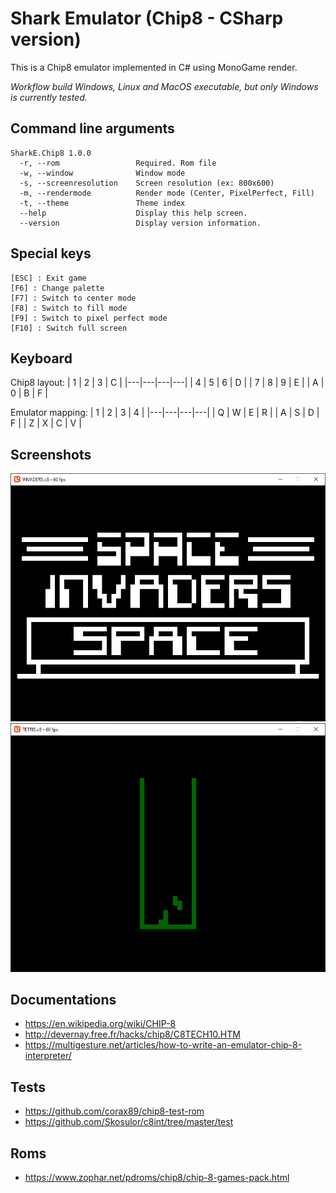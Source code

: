 # Shark Emulator (Chip8 - CSharp version)

This is a Chip8 emulator implemented in C# using MonoGame render.

*Workflow build Windows, Linux and MacOS executable, but only Windows is currently tested.*

## Command line arguments

```
SharkE.Chip8 1.0.0
  -r, --rom                 Required. Rom file
  -w, --window              Window mode
  -s, --screenresolution    Screen resolution (ex: 800x600)
  -m, --rendermode          Render mode (Center, PixelPerfect, Fill)
  -t, --theme               Theme index
  --help                    Display this help screen.
  --version                 Display version information.
```

## Special keys

```
[ESC] : Exit game
[F6] : Change palette
[F7] : Switch to center mode
[F8] : Switch to fill mode
[F9] : Switch to pixel perfect mode
[F10] : Switch full screen
```
## Keyboard
Chip8 layout:
| 1 | 2 | 3 | C |
|---|---|---|---|
| 4 | 5 | 6 | D |
| 7 | 8 | 9 | E |
| A | 0 | B | F |

Emulator mapping:
| 1 | 2 | 3 | 4 |
|---|---|---|---|
| Q | W | E | R |
| A | S | D | F |
| Z | X | C | V |

## Screenshots

![Invaders](./docs/Invaders.png)
![Invaders](./docs/Tetris.png)

## Documentations
 - https://en.wikipedia.org/wiki/CHIP-8
 - http://devernay.free.fr/hacks/chip8/C8TECH10.HTM
 - https://multigesture.net/articles/how-to-write-an-emulator-chip-8-interpreter/

## Tests
 - https://github.com/corax89/chip8-test-rom
 - https://github.com/Skosulor/c8int/tree/master/test
 
 ## Roms
  - https://www.zophar.net/pdroms/chip8/chip-8-games-pack.html
